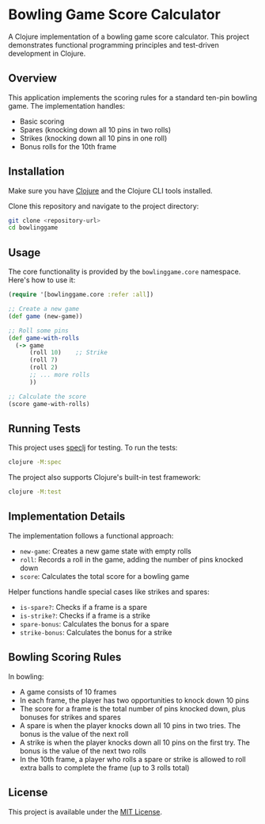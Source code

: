 # Bowling Game Score Calculator

A Clojure implementation of a bowling game score calculator. This project demonstrates functional programming principles and test-driven development in Clojure.

## Overview

This application implements the scoring rules for a standard ten-pin bowling game. The implementation handles:

- Basic scoring
- Spares (knocking down all 10 pins in two rolls)
- Strikes (knocking down all 10 pins in one roll)
- Bonus rolls for the 10th frame

## Installation

Make sure you have [Clojure](https://clojure.org/guides/getting_started) and the Clojure CLI tools installed.

Clone this repository and navigate to the project directory:

```bash
git clone <repository-url>
cd bowlinggame
```

## Usage

The core functionality is provided by the `bowlinggame.core` namespace. Here's how to use it:

```clojure
(require '[bowlinggame.core :refer :all])

;; Create a new game
(def game (new-game))

;; Roll some pins
(def game-with-rolls 
  (-> game
      (roll 10)    ;; Strike
      (roll 7)
      (roll 2)
      ;; ... more rolls
      ))

;; Calculate the score
(score game-with-rolls)
```

## Running Tests

This project uses [speclj](https://github.com/slagyr/speclj) for testing. To run the tests:

```bash
clojure -M:spec
```

The project also supports Clojure's built-in test framework:

```bash
clojure -M:test
```

## Implementation Details

The implementation follows a functional approach:

- `new-game`: Creates a new game state with empty rolls
- `roll`: Records a roll in the game, adding the number of pins knocked down
- `score`: Calculates the total score for a bowling game

Helper functions handle special cases like strikes and spares:

- `is-spare?`: Checks if a frame is a spare
- `is-strike?`: Checks if a frame is a strike
- `spare-bonus`: Calculates the bonus for a spare
- `strike-bonus`: Calculates the bonus for a strike

## Bowling Scoring Rules

In bowling:
- A game consists of 10 frames
- In each frame, the player has two opportunities to knock down 10 pins
- The score for a frame is the total number of pins knocked down, plus bonuses for strikes and spares
- A spare is when the player knocks down all 10 pins in two tries. The bonus is the value of the next roll
- A strike is when the player knocks down all 10 pins on the first try. The bonus is the value of the next two rolls
- In the 10th frame, a player who rolls a spare or strike is allowed to roll extra balls to complete the frame (up to 3 rolls total)

## License

This project is available under the [MIT License](LICENSE).